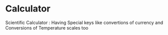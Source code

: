 # Calculator
Scientific Calculator : Having Special keys like convertions of currency and Conversions of Temperature scales too
